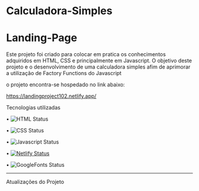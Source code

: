 # Calculadora-Simples

# Landing-Page



Este projeto foi criado para colocar em pratica os conhecimentos adquiridos em HTML, CSS e principalmente em  Javascript.
  O objetivo deste projeto e o desenvolvimento de uma calculadora simples afim de aprimorar a utilização de Factory Functions do Javascript 

o projeto encontra-se hospedado no link abaixo:


https://landingproject102.netlify.app/

Tecnologias utilizadas 

• 	   ![HTML Status](https://img.shields.io/badge/HTML5-E34F26?style=for-the-badge&logo=html5&logoColor=white)

• 	   ![CSS Status](https://img.shields.io/badge/CSS3-1572B6?style=for-the-badge&logo=css3&logoColor=white)

•      ![Javascript Status](https://img.shields.io/badge/JavaScript-323330?style=for-the-badge&logo=javascript&logoColor=F7DF1E)

•	     [![Netlify Status](https://api.netlify.com/api/v1/badges/4fcccf50-a6d6-452b-839e-6852f4824112/deploy-status)](https://app.netlify.com/sites/clocktimer101/deploys)

•      ![GoogleFonts Status](https://img.shields.io/badge/Google-Fonts-green)


______________________________________________________________________________________________________________________________________________________________
Atualizações do Projeto 

